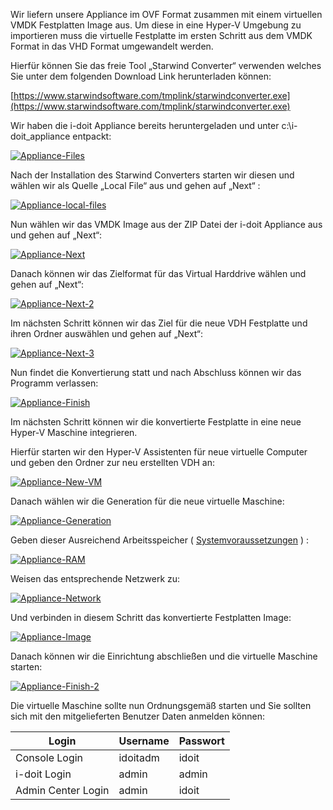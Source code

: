 Wir liefern unsere Appliance im OVF Format zusammen mit einem virtuellen VMDK Festplatten Image aus. Um diese in eine Hyper-V Umgebung zu importieren muss die virtuelle Festplatte im ersten Schritt aus dem VMDK Format in das VHD Format umgewandelt werden.

Hierfür können Sie das freie Tool „Starwind Converter“ verwenden welches Sie unter dem folgenden Download Link herunterladen können:

[https://www.starwindsoftware.com/tmplink/starwindconverter.exe](https://www.starwindsoftware.com/tmplink/starwindconverter.exe)

Wir haben die i-doit Appliance bereits heruntergeladen und unter c:\\i-doit\_appliance entpackt:

[![Appliance-Files](../../assets/images/installation/virtual-appliance/hyper-v/1.png)](../../assets/images/installation/virtual-appliance/hyper-v/1.png)

Nach der Installation des Starwind Converters starten wir diesen und wählen wir als Quelle „Local File“ aus und gehen auf „Next“ :

[![Appliance-local-files](../../assets/images/installation/virtual-appliance/hyper-v/2.png)](../../assets/images/installation/virtual-appliance/hyper-v/2.png)

Nun wählen wir das VMDK Image aus der ZIP Datei der i-doit Appliance aus und gehen auf „Next“:

[![Appliance-Next](../../assets/images/installation/virtual-appliance/hyper-v/3.png)](../../assets/images/installation/virtual-appliance/hyper-v/3.png)

Danach können wir das Zielformat für das Virtual Harddrive wählen und gehen auf „Next“:

[![Appliance-Next-2](../../assets/images/installation/virtual-appliance/hyper-v/4.png)](../../assets/images/installation/virtual-appliance/hyper-v/4.png)

Im nächsten Schritt können wir das Ziel für die neue VDH Festplatte und ihren Ordner auswählen und gehen auf „Next“:

[![Appliance-Next-3](../../assets/images/installation/virtual-appliance/hyper-v/5.png)](../../assets/images/installation/virtual-appliance/hyper-v/5.png)

Nun findet die Konvertierung statt und nach Abschluss können wir das Programm verlassen:

[![Appliance-Finish](../../assets/images/installation/virtual-appliance/hyper-v/6.png)](../../assets/images/installation/virtual-appliance/hyper-v/6.png)

Im nächsten Schritt können wir die konvertierte Festplatte in eine neue Hyper-V Maschine integrieren.

Hierfür starten wir den Hyper-V Assistenten für neue virtuelle Computer und geben den Ordner zur neu erstellten VDH an:

[![Appliance-New-VM](../../assets/images/installation/virtual-appliance/hyper-v/7.png)](../../assets/images/installation/virtual-appliance/hyper-v/7.png)

Danach wählen wir die Generation für die neue virtuelle Maschine:

[![Appliance-Generation](../../assets/images/installation/virtual-appliance/hyper-v/8.png)](../../assets/images/installation/virtual-appliance/hyper-v/8.png)

Geben dieser Ausreichend Arbeitsspeicher ( [Systemvoraussetzungen](../systemvoraussetzungen.md) ) :

[![Appliance-RAM](../../assets/images/installation/virtual-appliance/hyper-v/9.png)](../../assets/images/installation/virtual-appliance/hyper-v/9.png)

Weisen das entsprechende Netzwerk zu:

[![Appliance-Network](../../assets/images/installation/virtual-appliance/hyper-v/10.png)](../../assets/images/installation/virtual-appliance/hyper-v/10.png)

Und verbinden in diesem Schritt das konvertierte Festplatten Image:

[![Appliance-Image](../../assets/images/installation/virtual-appliance/hyper-v/11.png)](../../assets/images/installation/virtual-appliance/hyper-v/11.png)
  

Danach können wir die Einrichtung abschließen und die virtuelle Maschine starten:

[![Appliance-Finish-2](../../assets/images/installation/virtual-appliance/hyper-v/12.png)](../../assets/images/installation/virtual-appliance/hyper-v/12.png)

Die virtuelle Maschine sollte nun Ordnungsgemäß starten und Sie sollten sich mit den mitgelieferten Benutzer Daten anmelden können:

| **Login** | **Username** | **Passwort** |
| --- | --- | --- |
| Console Login | idoitadm | idoit |
| i-doit Login | admin | admin |
| Admin Center Login | admin | idoit |